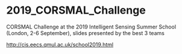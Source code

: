# 2019_CORSMAL_Challenge
CORSMAL Challenge at the 2019 Intelligent Sensing Summer School (London, 2-6 September), slides presented by the best 3 teams

http://cis.eecs.qmul.ac.uk/school2019.html
